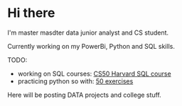 # Hi there 

I'm master masdter data junior analyst and CS student.

Currently working on my PowerBi, Python and SQL skills.

TODO:
* working on SQL courses: [CS50 Harvard SQL course](https://cs50.harvard.edu/sql/2024/)
* practicing python so with: [50 exercises](https://www.practicepython.org/exercise/2014/04/25/12-list-ends.html)

Here will be posting DATA projects and college stuff.




